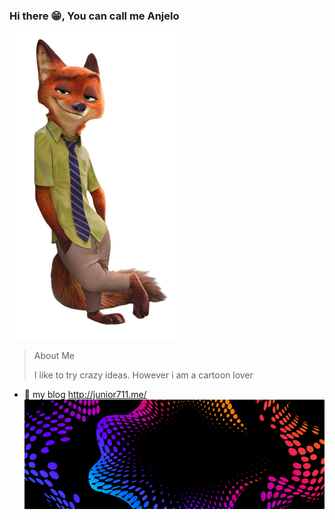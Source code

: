 ### Hi there 😁, You can call me Anjelo 
  
![Banner](Nick.png)  
> About Me
> <p>I like to try crazy ideas. However i am a cartoon lover

  - 🔭 my blog <a>http://junior711.me/</a>
  ![QR Code](banner.jpg)


